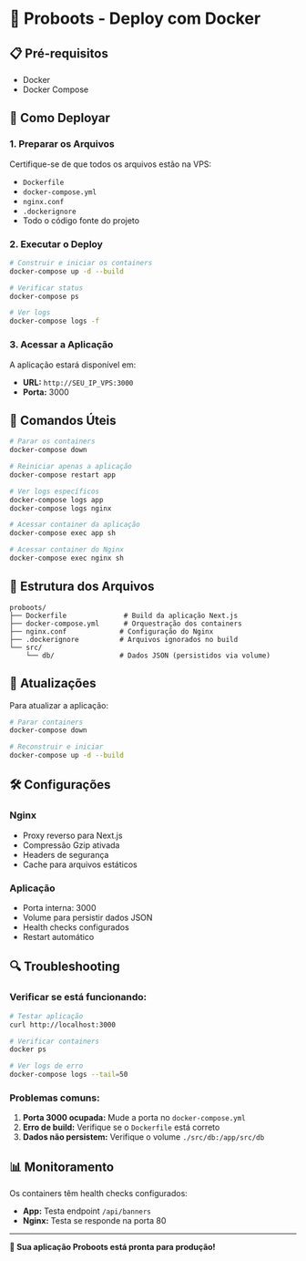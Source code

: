 # 🐳 Proboots - Deploy com Docker

## 📋 Pré-requisitos

- Docker
- Docker Compose

## 🚀 Como Deployar

### 1. **Preparar os Arquivos**

Certifique-se de que todos os arquivos estão na VPS:
- `Dockerfile`
- `docker-compose.yml`
- `nginx.conf`
- `.dockerignore`
- Todo o código fonte do projeto

### 2. **Executar o Deploy**

```bash
# Construir e iniciar os containers
docker-compose up -d --build

# Verificar status
docker-compose ps

# Ver logs
docker-compose logs -f
```

### 3. **Acessar a Aplicação**

A aplicação estará disponível em:
- **URL:** `http://SEU_IP_VPS:3000`
- **Porta:** 3000

## 🔧 Comandos Úteis

```bash
# Parar os containers
docker-compose down

# Reiniciar apenas a aplicação
docker-compose restart app

# Ver logs específicos
docker-compose logs app
docker-compose logs nginx

# Acessar container da aplicação
docker-compose exec app sh

# Acessar container do Nginx
docker-compose exec nginx sh
```

## 📁 Estrutura dos Arquivos

```
proboots/
├── Dockerfile              # Build da aplicação Next.js
├── docker-compose.yml      # Orquestração dos containers
├── nginx.conf             # Configuração do Nginx
├── .dockerignore          # Arquivos ignorados no build
└── src/
    └── db/                # Dados JSON (persistidos via volume)
```

## 🔄 Atualizações

Para atualizar a aplicação:

```bash
# Parar containers
docker-compose down

# Reconstruir e iniciar
docker-compose up -d --build
```

## 🛠️ Configurações

### **Nginx**
- Proxy reverso para Next.js
- Compressão Gzip ativada
- Headers de segurança
- Cache para arquivos estáticos

### **Aplicação**
- Porta interna: 3000
- Volume para persistir dados JSON
- Health checks configurados
- Restart automático

## 🔍 Troubleshooting

### **Verificar se está funcionando:**
```bash
# Testar aplicação
curl http://localhost:3000

# Verificar containers
docker ps

# Ver logs de erro
docker-compose logs --tail=50
```

### **Problemas comuns:**
1. **Porta 3000 ocupada:** Mude a porta no `docker-compose.yml`
2. **Erro de build:** Verifique se o `Dockerfile` está correto
3. **Dados não persistem:** Verifique o volume `./src/db:/app/src/db`

## 📊 Monitoramento

Os containers têm health checks configurados:
- **App:** Testa endpoint `/api/banners`
- **Nginx:** Testa se responde na porta 80

---

**🎉 Sua aplicação Proboots está pronta para produção!** 